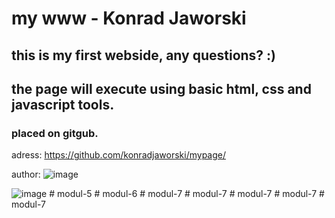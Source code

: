 ﻿# my www - Konrad Jaworski
 
 ## this is my first webside, any questions? :)
 
 ## the page will execute using basic html, css and javascript tools.
 ### placed on gitgub.

adress:
https://github.com/konradjaworski/mypage/

author:
![image](https://github.com/konradjaworski/mypage/blob/main/foto1.jpg)

 
 ![image](https://user-images.githubusercontent.com/120027291/207297236-502ed6ef-d52f-4233-81fa-2b4a3f35187f.png)
#   m o d u l - 5  
 #   m o d u l - 6  
 #   m o d u l - 7  
 #   m o d u l - 7  
 #   m o d u l - 7  
 #   m o d u l - 7  
 #   m o d u l - 7  
 